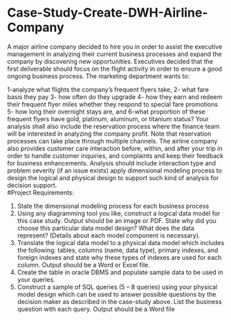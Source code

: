# Case-Study-Create-DWH-Airline-Company

A major airline company decided to hire you in order to assist the executive management in analyzing their current business processes and expand the company by discovering new opportunities.   Executives decided that the first deliverable should focus on the flight activity in order to ensure a good ongoing business process. The marketing department wants to:

1-analyze what flights the company’s frequent flyers take,
2-  what fare basis they pay
3- how often do they upgrade
4-  how they earn and redeem their frequent flyer miles whether they respond to special fare promotions
5- how long their overnight stays are, and
6-what proportion of these frequent flyers have gold, platinum, aluminum, or titanium status?
Your analysis shall also include the reservation process where the finance team will be interested in analyzing the company profit. Note that reservation processes can take place through multiple channels. The airline company also provides customer care interaction before, within, and after your trip in order to handle customer inquiries, and complaints and keep their feedback for business enhancements. Analysis should include interaction type and problem severity (if an issue exists)   apply dimensional modeling process to design the logical and physical design to support such kind of analysis for decision support.  
#Project Requirements: 

1. State the dimensional modeling process for each business process
2. Using any diagramming tool you like, construct a logical data model for this case study. Output should be an image or PDF. State why did you choose this particular data model design? What does the data represent? (Details about each model component is necessary).
3. Translate the logical data model to a physical data model which includes the following: tables, columns (name, data type), primary indexes, and foreign indexes and state why these types of indexes are used for each column. Output should be a Word or Excel file.
4. Create the table in oracle DBMS and populate sample data to be used in your queries.
5. Construct a sample of SQL queries (5 – 8 queries) using your physical model design which can be used to answer possible questions by the decision maker as described in the case-study above. List the business question with each query. Output should be a Word file 
